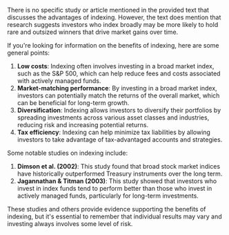 There is no specific study or article mentioned in the provided text that discusses the advantages of indexing. However, the text does mention that research suggests investors who index broadly may be more likely to hold rare and outsized winners that drive market gains over time.

If you're looking for information on the benefits of indexing, here are some general points:

1. **Low costs**: Indexing often involves investing in a broad market index, such as the S&P 500, which can help reduce fees and costs associated with actively managed funds.
2. **Market-matching performance**: By investing in a broad market index, investors can potentially match the returns of the overall market, which can be beneficial for long-term growth.
3. **Diversification**: Indexing allows investors to diversify their portfolios by spreading investments across various asset classes and industries, reducing risk and increasing potential returns.
4. **Tax efficiency**: Indexing can help minimize tax liabilities by allowing investors to take advantage of tax-advantaged accounts and strategies.

Some notable studies on indexing include:

1. **Dimson et al. (2002)**: This study found that broad stock market indices have historically outperformed Treasury instruments over the long term.
2. **Jagannathan & Titman (2003)**: This study showed that investors who invest in index funds tend to perform better than those who invest in actively managed funds, particularly for long-term investments.

These studies and others provide evidence supporting the benefits of indexing, but it's essential to remember that individual results may vary and investing always involves some level of risk.